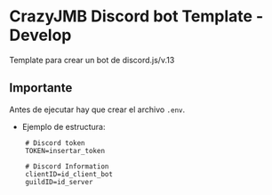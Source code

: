 # CrazyJMB Discord bot Template - Develop
Template para crear un bot de discord.js/v.13

## Importante
Antes de ejecutar hay que crear el archivo `.env`.  
- Ejemplo de estructura:  
```
    # Discord token
    TOKEN=insertar_token

    # Discord Information
    clientID=id_client_bot
    guildID=id_server

```
